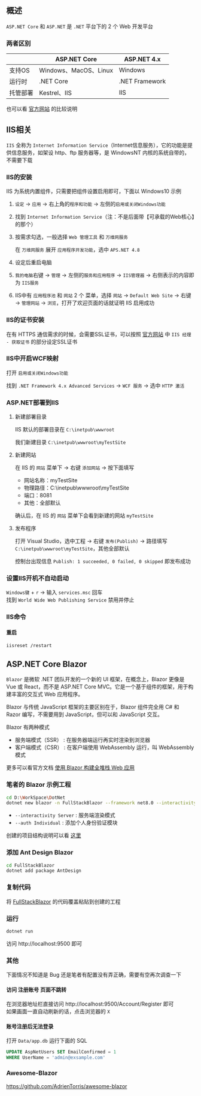 ## 概述

``ASP.NET Core``  和 ``ASP.NET`` 是 ``.NET`` 平台下的 2 个 Web 开发平台

### 两者区别

|          | ASP.NET Core          | ASP.NET 4.x    |
|----------|-----------------------|----------------|
| 支持OS   | Windows、MacOS、Linux | Windows        |
| 运行时   | .NET Core             | .NET Framework |
| 托管部署 | Kestrel、IIS          | IIS            |

也可以看 [官方网站](https://learn.microsoft.com/zh-cn/aspnet/core/fundamentals/choose-aspnet-framework) 的比较说明


## IIS相关

``IIS`` 全称为 ``Internet Information Service``（Internet信息服务），它的功能是提供信息服务，如架设 http、ftp 服务器等，是 WindowsNT 内核的系统自带的，不需要下载

### IIS的安装

IIS 为系统内置组件，只需要把组件设置启用即可，下面以 Windows10 示例

1. ``设定`` → ``应用`` → 右上角的``程序和功能`` → 左侧的``启用或关闭Windows功能``

2. 找到 ``Internet Information Service``（注：不是后面带【可承载的Web核心】的那个）

3. 按需求勾选，一般选择 ``Web 管理工具`` 和 ``万维网服务``

    在 ``万维网服务`` 展开 ``应用程序开发功能``，选中 ``APS.NET 4.8``

4. 设定后重启电脑

5. ``我的电脑``右键 → ``管理`` → 左侧的``服务和应用程序`` → ``IIS管理器`` → 右侧表示的内容即为 ``IIS服务``

6. IIS中有 ``应用程序池`` 和 ``网站`` 2 个 菜单，选择 ``网站`` → ``Default Web Site`` → 右键 → ``管理网站`` → ``浏览``，打开了欢迎页面的话就证明 IIS 启用成功

### IIS的证书安装

在有 HTTPS 通信需求的时候，会需要SSL证书，可以按照 [官方网站](https://learn.microsoft.com/zh-cn/iis/manage/configuring-security/how-to-set-up-ssl-on-iis) 中 ``IIS 经理 - 获取证书`` 的部分设定SSL证书

### IIS中开启WCF映射

打开 ``启用或关闭Windows功能``

找到 ``.NET Framework 4.x Advanced Services``  → ``WCF 服务`` → 选中 ``HTTP 激活``

### ASP.NET部署到IIS

1. 新建部署目录

    IIS 默认的部署目录在 ``C:\inetpub\wwwroot``

    我们新建目录 ``C:\inetpub\wwwroot\myTestSite``

2. 新建网站

    在 IIS 的 ``网站`` 菜单下 → 右键 ``添加网站`` → 按下面填写

    - 网站名称：myTestSite
    - 物理路径：C:\inetpub\wwwroot\myTestSite
    - 端口：8081
    - 其他：全部默认

    确认后，在 IIS 的 ``网站`` 菜单下会看到新建的网站 ``myTestSite``

3. 发布程序

    打开 Visual Studio，选中工程 → 右键 ``发布(Publish)`` → 路径填写 ``C:\inetpub\wwwroot\myTestSite``，其他全部默认

    控制台出现信息 ``Publish: 1 succeeded, 0 failed, 0 skipped`` 即发布成功

### 设置IIS开机不自动启动
``Windows键`` + ``r`` → 输入 ``services.msc`` 回车  
找到 ``World Wide Web Publishing Service`` 禁用并停止

### IIS命令

#### 重启
```bash
iisreset /restart
```

## ASP.NET Core Blazor

``Blazor`` 是微软 .NET 团队开发的一个新的 UI 框架，在概念上，Blazor 更像是 Vue 或 React，而不是 ASP.NET Core MVC。它是一个基于组件的框架，用于构建丰富的交互式 Web 应用程序。

Blazor 与传统 JavaScript 框架的主要区别在于，Blazor 组件完全用 C# 和 Razor 编写，不需要用到 JavaScript，但可以和 JavaScript 交互。

Blazor 有两种模式
- 服务端模式（SSR） : 在服务器端运行再实时渲染到浏览器
- 客户端模式（CSR） : 在客户端使用 WebAssembly 运行，叫 WebAssembly 模式

更多可以看官方文档 [使用 Blazor 构建全堆栈 Web 应用](https://learn.microsoft.com/zh-cn/aspnet/core/blazor/?view=aspnetcore-8.0#build-a-full-stack-web-app-with-blazor)

### 笔者的 Blazor 示例工程

```bash
cd D:\WorkSpace\DotNet
dotnet new blazor -n FullStackBlazor --framework net8.0 --interactivity Server --auth Individual
```
- ``--interactivity Server`` : 服务端渲染模式
- ``--auth Individual`` : 添加个人身份验证模块

创建的项目结构说明可以看 [这里](https://learn.microsoft.com/zh-cn/aspnet/core/blazor/project-structure?view=aspnetcore-8.0)

### 添加 Ant Design Blazor
```bash
cd FullStackBlazor
dotnet add package AntDesign
```

### 复制代码
将 [FullStackBlazor](../Framework/FullStackBlazor/) 的代码覆盖粘贴到创建的工程

### 运行
```bash
dotnet run
```
访问 http://localhost:9500 即可

### 其他
下面情况不知道是 Bug 还是笔者有配置没有弄正确，需要有空再次调查一下

#### 访问 注册账号 页面不跳转
在浏览器地址栏直接访问 http://localhost:9500/Account/Register 即可  
如果画面一直自动刷新的话，点击浏览器的 ``X``

#### 账号注册后无法登录
打开 ``Data/app.db`` 运行下面的 SQL
```SQL
UPDATE AspNetUsers SET EmailConfirmed = 1
WHERE UserName = 'admin@exsample.com'
```

### Awesome-Blazor
https://github.com/AdrienTorris/awesome-blazor
